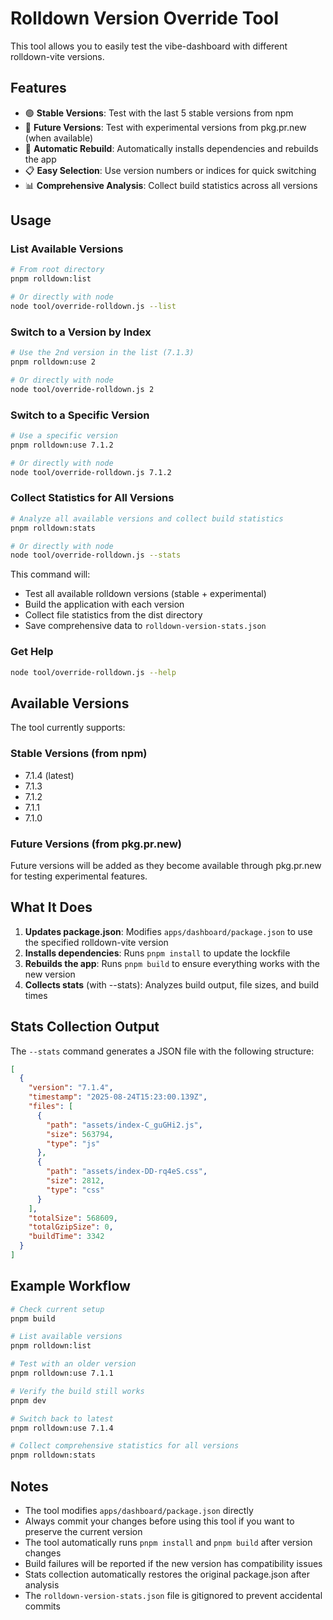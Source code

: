 # Rolldown Version Override Tool

This tool allows you to easily test the vibe-dashboard with different rolldown-vite versions.

## Features

- 🟢 **Stable Versions**: Test with the last 5 stable versions from npm
- 🚀 **Future Versions**: Test with experimental versions from pkg.pr.new (when available)
- 🔄 **Automatic Rebuild**: Automatically installs dependencies and rebuilds the app
- 📋 **Easy Selection**: Use version numbers or indices for quick switching
- 📊 **Comprehensive Analysis**: Collect build statistics across all versions

## Usage

### List Available Versions

```bash
# From root directory
pnpm rolldown:list

# Or directly with node
node tool/override-rolldown.js --list
```

### Switch to a Version by Index

```bash
# Use the 2nd version in the list (7.1.3)
pnpm rolldown:use 2

# Or directly with node
node tool/override-rolldown.js 2
```

### Switch to a Specific Version

```bash
# Use a specific version
pnpm rolldown:use 7.1.2

# Or directly with node  
node tool/override-rolldown.js 7.1.2
```

### Collect Statistics for All Versions

```bash
# Analyze all available versions and collect build statistics
pnpm rolldown:stats

# Or directly with node
node tool/override-rolldown.js --stats
```

This command will:
- Test all available rolldown versions (stable + experimental)
- Build the application with each version
- Collect file statistics from the dist directory
- Save comprehensive data to `rolldown-version-stats.json`

### Get Help

```bash
node tool/override-rolldown.js --help
```

## Available Versions

The tool currently supports:

### Stable Versions (from npm)
- 7.1.4 (latest)
- 7.1.3
- 7.1.2  
- 7.1.1
- 7.1.0

### Future Versions (from pkg.pr.new)
Future versions will be added as they become available through pkg.pr.new for testing experimental features.

## What It Does

1. **Updates package.json**: Modifies `apps/dashboard/package.json` to use the specified rolldown-vite version
2. **Installs dependencies**: Runs `pnpm install` to update the lockfile
3. **Rebuilds the app**: Runs `pnpm build` to ensure everything works with the new version
4. **Collects stats** (with --stats): Analyzes build output, file sizes, and build times

## Stats Collection Output

The `--stats` command generates a JSON file with the following structure:

```json
[
  {
    "version": "7.1.4",
    "timestamp": "2025-08-24T15:23:00.139Z",
    "files": [
      {
        "path": "assets/index-C_guGHi2.js",
        "size": 563794,
        "type": "js"
      },
      {
        "path": "assets/index-DD-rq4eS.css", 
        "size": 2812,
        "type": "css"
      }
    ],
    "totalSize": 568609,
    "totalGzipSize": 0,
    "buildTime": 3342
  }
]
```

## Example Workflow

```bash
# Check current setup
pnpm build

# List available versions
pnpm rolldown:list

# Test with an older version
pnpm rolldown:use 7.1.1

# Verify the build still works
pnpm dev

# Switch back to latest
pnpm rolldown:use 7.1.4

# Collect comprehensive statistics for all versions
pnpm rolldown:stats
```

## Notes

- The tool modifies `apps/dashboard/package.json` directly
- Always commit your changes before using this tool if you want to preserve the current version
- The tool automatically runs `pnpm install` and `pnpm build` after version changes
- Build failures will be reported if the new version has compatibility issues
- Stats collection automatically restores the original package.json after analysis
- The `rolldown-version-stats.json` file is gitignored to prevent accidental commits